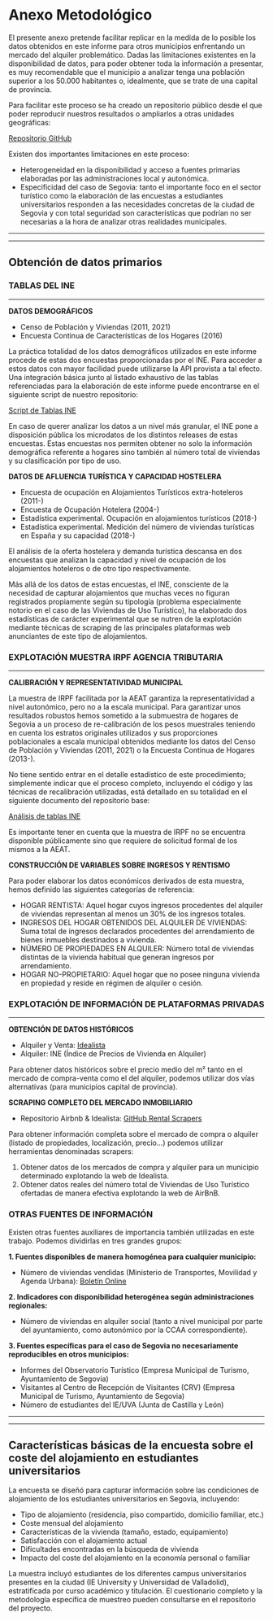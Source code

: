 # Anexo Metodológico

El presente anexo pretende facilitar replicar en la medida de lo posible los datos obtenidos en este informe para otros municipios enfrentando un mercado del alquiler problemático. Dadas las limitaciones existentes en la disponibilidad de datos, para poder obtener toda la información a presentar, es muy recomendable que el municipio a analizar tenga una población superior a los 50.000 habitantes o, idealmente, que se trate de una capital de provincia.

Para facilitar este proceso se ha creado un repositorio público desde el que poder reproducir nuestros resultados o ampliarlos a otras unidades geográficas:

[Repositorio GitHub](https://github.com/maiktreya/LocalWealthHousing)

Existen dos importantes limitaciones en este proceso:
- Heterogeneidad en la disponibilidad y acceso a fuentes primarias elaboradas por las administraciones local y autonómica.
- Especificidad del caso de Segovia: tanto el importante foco en el sector turístico como la elaboración de las encuestas a estudiantes universitarios responden a las necesidades concretas de la ciudad de Segovia y con total seguridad son características que podrían no ser necesarias a la hora de analizar otras realidades municipales.

---
---

## Obtención de datos primarios

### TABLAS DEL INE
---

**DATOS DEMOGRÁFICOS**
- Censo de Población y Viviendas (2011, 2021)
- Encuesta Continua de Características de los Hogares (2016)

La práctica totalidad de los datos demográficos utilizados en este informe procede de estas dos encuestas proporcionadas por el INE. Para acceder a estos datos con mayor facilidad puede utilizarse la API provista a tal efecto. Una integración básica junto al listado exhaustivo de las tablas referenciadas para la elaboración de este informe puede encontrarse en el siguiente script de nuestro repositorio:

[Script de Tablas INE](https://github.com/maiktreya/LocalWealthHousing/blob/main/INE/src/tablas-INE.R)

En caso de querer analizar los datos a un nivel más granular, el INE pone a disposición pública los microdatos de los distintos releases de estas encuestas. Estas encuestas nos permiten obtener no solo la información demográfica referente a hogares sino también al número total de viviendas y su clasificación por tipo de uso.

**DATOS DE AFLUENCIA TURÍSTICA Y CAPACIDAD HOSTELERA**
- Encuesta de ocupación en Alojamientos Turísticos extra-hoteleros (2011-)
- Encuesta de Ocupación Hotelera (2004-)
- Estadística experimental. Ocupación en alojamientos turísticos (2018-)
- Estadística experimental. Medición del número de viviendas turísticas en España y su capacidad (2018-)

El análisis de la oferta hostelera y demanda turística descansa en dos encuestas que analizan la capacidad y nivel de ocupación de los alojamientos hoteleros o de otro tipo respectivamente.

Más allá de los datos de estas encuestas, el INE, consciente de la necesidad de capturar alojamientos que muchas veces no figuran registrados propiamente según su tipología (problema especialmente notorio en el caso de las Viviendas de Uso Turístico), ha elaborado dos estadísticas de carácter experimental que se nutren de la explotación mediante técnicas de scraping de las principales plataformas web anunciantes de este tipo de alojamientos.

### EXPLOTACIÓN MUESTRA IRPF AGENCIA TRIBUTARIA
---

**CALIBRACIÓN Y REPRESENTATIVIDAD MUNICIPAL**

La muestra de IRPF facilitada por la AEAT garantiza la representatividad a nivel autonómico, pero no a la escala municipal. Para garantizar unos resultados robustos hemos sometido a la submuestra de hogares de Segovia a un proceso de re-calibración de los pesos muestrales teniendo en cuenta los estratos originales utilizados y sus proporciones poblacionales a escala municipal obtenidos mediante los datos del Censo de Población y Viviendas (2011, 2021) o la Encuesta Continua de Hogares (2013-).

No tiene sentido entrar en el detalle estadístico de este procedimiento; simplemente indicar que el proceso completo, incluyendo el código y las técnicas de recalibración utilizadas, está detallado en su totalidad en el siguiente documento del repositorio base: 

[Análisis de tablas INE](https://github.com/maiktreya/LocalWealthHousing/blob/main/INE/src/tablas-INE.R)

Es importante tener en cuenta que la muestra de IRPF no se encuentra disponible públicamente sino que requiere de solicitud formal de los mismos a la AEAT.

**CONSTRUCCIÓN DE VARIABLES SOBRE INGRESOS Y RENTISMO**

Para poder elaborar los datos económicos derivados de esta muestra, hemos definido las siguientes categorías de referencia:

- HOGAR RENTISTA: Aquel hogar cuyos ingresos procedentes del alquiler de viviendas representan al menos un 30% de los ingresos totales.
- INGRESOS DEL HOGAR OBTENIDOS DEL ALQUILER DE VIVIENDAS: Suma total de ingresos declarados procedentes del arrendamiento de bienes inmuebles destinados a vivienda.
- NÚMERO DE PROPIEDADES EN ALQUILER: Número total de viviendas distintas de la vivienda habitual que generan ingresos por arrendamiento.
- HOGAR NO-PROPIETARIO: Aquel hogar que no posee ninguna vivienda en propiedad y reside en régimen de alquiler o cesión.

### EXPLOTACIÓN DE INFORMACIÓN DE PLATAFORMAS PRIVADAS
---

**OBTENCIÓN DE DATOS HISTÓRICOS**
- Alquiler y Venta: [Idealista](https://www.idealista.com/sala-de-prensa/informes-precio-vivienda/)
- Alquiler: INE (Índice de Precios de Vivienda en Alquiler)

Para obtener datos históricos sobre el precio medio del m² tanto en el mercado de compra-venta como el del alquiler, podemos utilizar dos vías alternativas (para municipios capital de provincia).

**SCRAPING COMPLETO DEL MERCADO INMOBILIARIO**
- Repositorio Airbnb & Idealista: [GitHub Rental Scrapers](https://github.com/maiktreya/rental-scrapers)

Para obtener información completa sobre el mercado de compra o alquiler (listado de propiedades, localización, precio...) podemos utilizar herramientas denominadas scrapers:
1. Obtener datos de los mercados de compra y alquiler para un municipio determinado explotando la web de Idealista.
2. Obtener datos reales del número total de Viviendas de Uso Turístico ofertadas de manera efectiva explotando la web de AirBnB.

### OTRAS FUENTES DE INFORMACIÓN

Existen otras fuentes auxiliares de importancia también utilizadas en este trabajo. Podemos dividirlas en tres grandes grupos:

**1. Fuentes disponibles de manera homogénea para cualquier municipio:**
- Número de viviendas vendidas (Ministerio de Transportes, Movilidad y Agenda Urbana): [Boletín Online](https://apps.fomento.gob.es/BoletinOnline2/sedal/34010210.XLS)

**2. Indicadores con disponibilidad heterogénea según administraciones regionales:**
- Número de viviendas en alquiler social (tanto a nivel municipal por parte del ayuntamiento, como autonómico por la CCAA correspondiente).

**3. Fuentes específicas para el caso de Segovia no necesariamente reproducibles en otros municipios:**
- Informes del Observatorio Turístico (Empresa Municipal de Turismo, Ayuntamiento de Segovia)
- Visitantes al Centro de Recepción de Visitantes (CRV) (Empresa Municipal de Turismo, Ayuntamiento de Segovia)
- Número de estudiantes del IE/UVA (Junta de Castilla y León)

---
---

## Características básicas de la encuesta sobre el coste del alojamiento en estudiantes universitarios

La encuesta se diseñó para capturar información sobre las condiciones de alojamiento de los estudiantes universitarios en Segovia, incluyendo:
- Tipo de alojamiento (residencia, piso compartido, domicilio familiar, etc.)
- Coste mensual del alojamiento
- Características de la vivienda (tamaño, estado, equipamiento)
- Satisfacción con el alojamiento actual
- Dificultades encontradas en la búsqueda de vivienda
- Impacto del coste del alojamiento en la economía personal o familiar

La muestra incluyó estudiantes de los diferentes campus universitarios presentes en la ciudad (IE University y Universidad de Valladolid), estratificada por curso académico y titulación. El cuestionario completo y la metodología específica de muestreo pueden consultarse en el repositorio del proyecto.